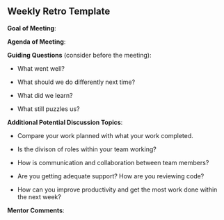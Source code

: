 ## Weekly Retro Template  

**Goal of Meeting**:

**Agenda of Meeting**:

**Guiding Questions** (consider before the meeting):

  *  What went well?

  *  What should we do differently next time?

  *  What did we learn?

  *  What still puzzles us?

**Additional Potential Discussion Topics**:

  *  Compare your work planned with what your work completed. 

  *  Is the divison of roles within your team working?

  *  How is communication and collaboration between team members?

  *  Are you getting adequate support? How are you reviewing code?

  *  How can you improve productivity and get the most work done within the next week?

**Mentor Comments**:
